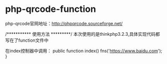 # php-qrcode-function

php-qrcode官网地址：http://phpqrcode.sourceforge.net/

/*********** 使用方法 *********/
本次使用的是thinkphp3.2.3,具体实现代码都写在了function文件中

在index控制器中调用：
	public function index()
    	fns('https://www.baidu.com');
	}